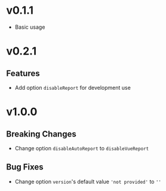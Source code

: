 # v0.1.1
- Basic usage

# v0.2.1
## Features
- Add option `disableReport` for development use

# v1.0.0
## Breaking Changes
- Change option `disableAutoReport` to `disableVueReport`

## Bug Fixes
- Change option `version`'s default value `'not provided'` to `''`

